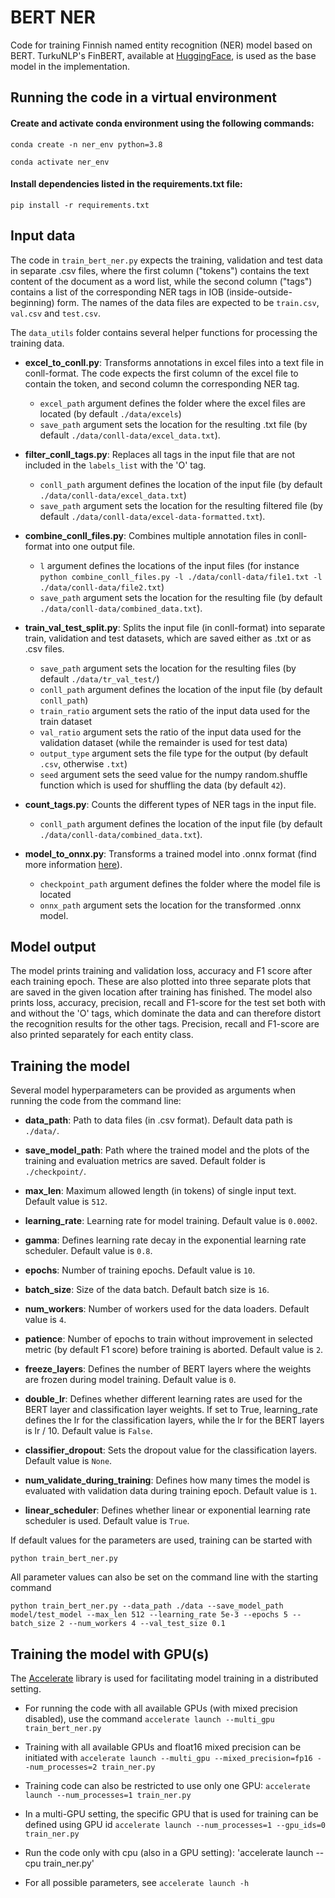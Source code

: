 # BERT NER

Code for training Finnish named entity recognition (NER) model based on BERT. TurkuNLP's FinBERT, available at [HuggingFace](https://huggingface.co/TurkuNLP/bert-base-finnish-cased-v1), is used as the base model in the implementation.

## Running the code in a virtual environment

#### Create and activate conda environment using the following commands:

`conda create -n ner_env python=3.8`

`conda activate ner_env`

#### Install dependencies listed in the requirements.txt file:

`pip install -r requirements.txt`

## Input data

The code in `train_bert_ner.py` expects the training, validation and test data in separate .csv files, where the first column ("tokens") contains the text content of the document as a word list, while the second column ("tags") contains a list of the corresponding NER tags in IOB (inside-outside-beginning) form. The names of the data files are expected to be `train.csv`, `val.csv` and `test.csv`.

The `data_utils` folder contains several helper functions for processing the training data.

- **excel_to_conll.py**: Transforms annotations in excel files into a text file in conll-format. The code expects the first column of the excel file to contain the token, and second column the corresponding NER tag. 
  -  `excel_path` argument defines the folder where the excel files are located (by default `./data/excels`)
  -  `save_path` argument sets the location for the resulting .txt file (by default `./data/conll-data/excel_data.txt`). 

- **filter_conll_tags.py**: Replaces all tags in the input file that are not included in the `labels_list` with the 'O' tag. 
  - `conll_path` argument defines the location of the input file (by default `./data/conll-data/excel_data.txt`)
  - `save_path` argument sets the location for the resulting filtered file (by default `./data/conll-data/excel-data-formatted.txt`). 

- **combine_conll_files.py**: Combines multiple annotation files in conll-format into one output file. 
  - `l` argument defines the locations of the input files (for instance `python combine_conll_files.py -l ./data/conll-data/file1.txt -l ./data/conll-data/file2.txt`) 
  - `save_path` argument sets the location for the resulting file (by default `./data/conll-data/combined_data.txt`). 

- **train_val_test_split.py**: Splits the input file (in conll-format) into separate train, validation and test datasets, which are saved either as .txt or as .csv files. 
  - `save_path` argument sets the location for the resulting files (by default `./data/tr_val_test/`)
  - `conll_path` argument defines the location of the input file (by default `conll_path`)
  - `train_ratio` argument sets the ratio of the input data used for the train dataset
  - `val_ratio` argument sets the ratio of the input data used for the validation dataset (while the remainder is used for test data)
  - `output_type` argument sets the file type for the output (by default `.csv`, otherwise `.txt`)
  - `seed` argument sets the seed value for the numpy random.shuffle function which is used for shuffling the data (by default `42`). 

- **count_tags.py**: Counts the different types of NER tags in the input file. 
  - `conll_path` argument defines the location of the input file (by default `./data/conll-data/combined_data.txt`). 

- **model_to_onnx.py**: Transforms a trained model into .onnx format (find more information [here](https://huggingface.co/docs/optimum/main/en/exporters/onnx/usage_guides/export_a_model#export-a-model-to-onnx-with-optimumexportersonnx)).
  - `checkpoint_path` argument defines the folder where the model file is located
  - `onnx_path` argument sets the location for the transformed .onnx model.

## Model output

The model prints training and validation loss, accuracy and F1 score after each training epoch. These are also plotted into three separate plots that are saved in the given location after training has finished. The model also prints loss, accuracy, precision, recall and F1-score for the test set both with and without the 'O' tags, which dominate the data and can therefore distort the recognition results for the other tags. Precision, recall and F1-score are also printed separately for each entity class.

## Training the model

Several model hyperparameters can be provided as arguments when running the code from the command line:

- **data_path**: Path to data files (in .csv format). Default data path is `./data/`.

- **save_model_path**: Path where the trained model and the plots of the training and evaluation metrics are saved. Default folder is `./checkpoint/`.

- **max_len**: Maximum allowed length (in tokens) of single input text. Default value is `512`.

- **learning_rate**: Learning rate for model training. Default value is `0.0002`.

- **gamma**: Defines learning rate decay in the exponential learning rate scheduler. Default value is `0.8`.

- **epochs**: Number of training epochs. Default value is `10`.

- **batch_size**: Size of the data batch. Default batch size is `16`.

- **num_workers**: Number of workers used for the data loaders. Default value is `4`.

- **patience**: Number of epochs to train without improvement in selected metric (by default F1 score) before training is aborted. Default value is `2`.

- **freeze_layers**: Defines the number of BERT layers where the weights are frozen during model training. Default value is `0`.

- **double_lr**: Defines whether different learning rates are used for the BERT layer and classification layer weights. If set to True, 
learning_rate defines the lr for the classification layers, while the lr for the BERT layers is lr / 10. Default value is `False`.

- **classifier_dropout**: Sets the dropout value for the classification layers. Default value is `None`.

- **num_validate_during_training**: Defines how many times the model is evaluated with validation data during training epoch. Default value is `1`.

- **linear_scheduler**: Defines whether linear or exponential learning rate scheduler is used. Default value is `True`.

If default values for the parameters are used, training can be started with

`python train_bert_ner.py`

All parameter values can also be set on the command line with the starting command 

`python train_bert_ner.py --data_path ./data --save_model_path model/test_model --max_len 512 --learning_rate 5e-3 --epochs 5 --batch_size 2 --num_workers 4 --val_test_size 0.1`

## Training the model with GPU(s)

The [Accelerate](https://huggingface.co/docs/accelerate/index) library is used for facilitating model training in a distributed setting.

- For running the code with all available GPUs (with mixed precision disabled), use the command 
`accelerate launch --multi_gpu train_bert_ner.py`

- Training with all available GPUs and float16 mixed precision can be initiated with 
`accelerate launch --multi_gpu --mixed_precision=fp16 --num_processes=2 train_ner.py`

- Training code can also be restricted to use only one GPU:
`accelerate launch --num_processes=1 train_ner.py`

- In a multi-GPU setting, the specific GPU that is used for training can be defined using GPU id 
`accelerate launch --num_processes=1 --gpu_ids=0 train_ner.py`

- Run the code only with cpu (also in a GPU setting): 'accelerate launch --cpu train_ner.py'

- For all possible parameters, see 
`accelerate launch -h`
